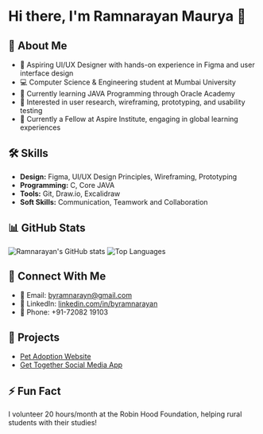 # Hi there, I'm Ramnarayan Maurya 👋

## 🚀 About Me
- 🎨 Aspiring UI/UX Designer with hands-on experience in Figma and user interface design
- 💻 Computer Science & Engineering student at Mumbai University
- 🌱 Currently learning JAVA Programming through Oracle Academy
- 👀 Interested in user research, wireframing, prototyping, and usability testing
- 💼 Currently a Fellow at Aspire Institute, engaging in global learning experiences

## 🛠️ Skills
- **Design:** Figma, UI/UX Design Principles, Wireframing, Prototyping
- **Programming:** C, Core JAVA
- **Tools:** Git, Draw.io, Excalidraw
- **Soft Skills:** Communication, Teamwork and Collaboration

## 📊 GitHub Stats
![Ramnarayan's GitHub stats](https://github-readme-stats.vercel.app/api?username=byramnarayan&show_icons=true&theme=radical)
![Top Languages](https://github-readme-stats.vercel.app/api/top-langs/?username=byramnarayan&layout=compact&theme=radical)

## 🔗 Connect With Me
- 📧 Email: byramnarayn@gmail.com
- 🔗 LinkedIn: [linkedin.com/in/byramnarayan](https://linkedin.com/in/byramnarayan)
- 📱 Phone: +91-72082 19103

## 💼 Projects
- [Pet Adoption Website](https://your-project-link-here)
- [Get Together Social Media App](https://your-project-link-here)

## ⚡ Fun Fact
I volunteer 20 hours/month at the Robin Hood Foundation, helping rural students with their studies!

<!---
byramnarayan/byramnarayan is a ✨ special ✨ repository because its `README.md` (this file) appears on your GitHub profile.
You can click the Preview link to take a look at your changes.
--->
